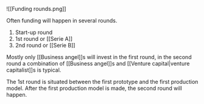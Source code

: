 ![[Funding rounds.png]]

Often funding will happen in several rounds. 
1. Start-up round
2. 1st round or [[Serie A]]
3. 2nd round or [[Serie B]]

Mostly only [[Business angel]]s will invest in the first round, in the second round a combination of [[Business angel]]s and [[Venture capital|venture capitalist]]s is typical.

The 1st round is situated between the first prototype and the first production model. After the first production model is made, the second round will happen.